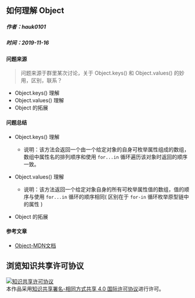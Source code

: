 ## 如何理解 Object 

##### 作者：hauk0101
##### 时间：2019-11-16

#### 问题来源

> 问题来源于群里某次讨论，关于 Object.keys() 和 Object.values() 的妙用，区别，联系？

* Object.keys() 理解
* Object.values() 理解
* Object 的拓展

#### 问题总结

* Object.keys() 理解
    * 说明：该方法会返回一个由一个给定对象的自身可枚举属性组成的数组，数组中属性名的排列顺序和使用 `for...in` 循环遍历该对象时返回的顺序一致。

* Object.values() 理解
    * 说明：该方法返回一个给定对象自身的所有可枚举属性值的数组，值的顺序与使用 `for...in` 循环的顺序相同( 区别在于 `for-in` 循环枚举原型链中的属性 )

* Object 的拓展


#### 参考文章

* [Object-MDN文档](https://developer.mozilla.org/zh-CN/docs/Web/JavaScript/Reference/Global_Objects/Object)


## 浏览知识共享许可协议

<a rel="license" href="http://creativecommons.org/licenses/by-sa/4.0/"><img alt="知识共享许可协议" style="border-width:0" src="https://i.creativecommons.org/l/by-sa/4.0/88x31.png" /></a><br />本作品采用<a rel="license" href="http://creativecommons.org/licenses/by-sa/4.0/">知识共享署名-相同方式共享 4.0 国际许可协议</a>进行许可。